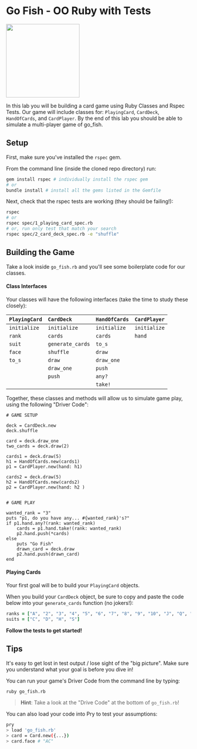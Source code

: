 # Go Fish - OO Ruby with Tests
<img src="https://media.giphy.com/media/t0zfcej3qgZeE/giphy.gif" width=200>

In this lab you will be building a card game using Ruby Classes and Rspec Tests. Our game will include classes for: `PlayingCard`, `CardDeck`, `HandOfCards`, and `CardPlayer`. By the end of this lab you should be able to simulate a multi-player game of go_fish.

## Setup
First, make sure you've installed the `rspec` gem.

From the command line (inside the cloned repo directory) run:

```bash
gem install rspec # individually install the rspec gem
# or
bundle install # install all the gems listed in the Gemfile
```

Next, check that the rspec tests are working (they should be failing!):

```bash
rspec
# or
rspec spec/1_playing_card_spec.rb
# or, run only test that match your search
rspec spec/2_card_deck_spec.rb -e "shuffle"
```

## Building the Game

Take a look inside `go_fish.rb` and you'll see some boilerplate code for our classes.

#### Class Interfaces

Your classes will have the following interfaces (take the time to study these closely):

| `PlayingCard` | `CardDeck`       | `HandOfCards` | `CardPlayer`  |
| :----         | :----            | :----         | :----         |
| `initialize`  | `initialize`     | `initialize`  | `initialize`  |
| `rank`        | `cards`          | `cards`       | `hand`        |
| `suit`        | `generate_cards` | `to_s`        |               |
| `face`        | `shuffle`        | `draw`        |               |
| `to_s`        | `draw`           | `draw_one`    |               |
|               | `draw_one`       | `push`        |               |
|               | `push`           | `any?`        |               |
|               |                  | `take!`       |               |

Together, these classes and methods will allow us to simulate game play, using the following "Driver Code":

```
# GAME SETUP

deck = CardDeck.new
deck.shuffle

card = deck.draw_one
two_cards = deck.draw(2)

cards1 = deck.draw(5)
h1 = HandOfCards.new(cards1)
p1 = CardPlayer.new(hand: h1)

cards2 = deck.draw(5)
h2 = HandOfCards.new(cards2)
p2 = CardPlayer.new(hand: h2 )


# GAME PLAY

wanted_rank = "3"
puts "p1, do you have any... #{wanted_rank}'s?"
if p1.hand.any?(rank: wanted_rank)
    cards = p1.hand.take!(rank: wanted_rank)
    p2.hand.push(*cards)
else
    puts "Go Fish"
    drawn_card = deck.draw
    p2.hand.push(drawn_card)
end

```

#### Playing Cards
Your first goal will be to build your `PlayingCard` objects. 

When you build your `CardDeck` object, be sure to copy and paste the code below into your `generate_cards` function (no jokers!):

```ruby
ranks = ["A", "2", "3", "4", "5", "6", "7", "8", "9", "10", "J", "Q", "K"]
suits = ["C", "D", "H", "S"]
```

**Follow the tests to get started!**

## Tips
It's easy to get lost in test output / lose sight of the "big picture". Make sure you understand what your goal is before you dive in!

You can run your game's Driver Code from the command line by typing:
```bash
ruby go_fish.rb
```

> **Hint**: Take a look at the "Drive Code" at the bottom of `go_fish.rb`!

You can also load your code into Pry to test your assumptions:
```bash
pry
> load 'go_fish.rb'
> card = Card.new({...})
> card.face # "AC"
```

